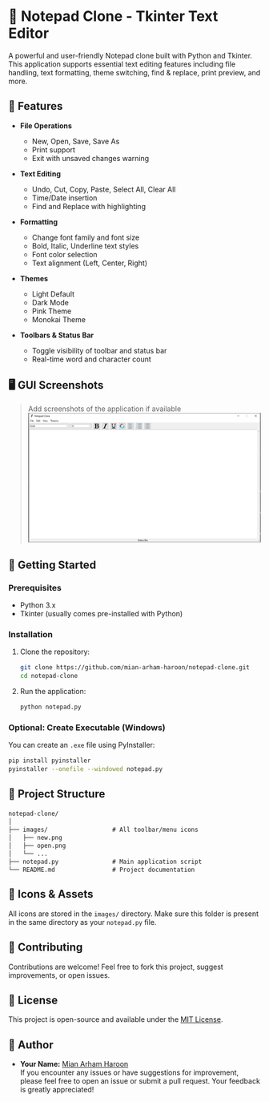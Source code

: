 # 📝 Notepad Clone - Tkinter Text Editor

A powerful and user-friendly Notepad clone built with Python and Tkinter. This application supports essential text editing features including file handling, text formatting, theme switching, find & replace, print preview, and more.

## 📌 Features

- **File Operations**
  - New, Open, Save, Save As
  - Print support
  - Exit with unsaved changes warning

- **Text Editing**
  - Undo, Cut, Copy, Paste, Select All, Clear All
  - Time/Date insertion
  - Find and Replace with highlighting

- **Formatting**
  - Change font family and font size
  - Bold, Italic, Underline text styles
  - Font color selection
  - Text alignment (Left, Center, Right)

- **Themes**
  - Light Default
  - Dark Mode
  - Pink Theme
  - Monokai Theme

- **Toolbars & Status Bar**
  - Toggle visibility of toolbar and status bar
  - Real-time word and character count

## 🖥️ GUI Screenshots

> Add screenshots of the application if available  
> ![Light Mode](images/ss.png)

## 🚀 Getting Started

### Prerequisites

- Python 3.x  
- Tkinter (usually comes pre-installed with Python)

### Installation

1. Clone the repository:

   ```bash
   git clone https://github.com/mian-arham-haroon/notepad-clone.git
   cd notepad-clone
   ```

2. Run the application:

   ```bash
   python notepad.py
   ```

### Optional: Create Executable (Windows)

You can create an `.exe` file using PyInstaller:

```bash
pip install pyinstaller
pyinstaller --onefile --windowed notepad.py
```

## 📁 Project Structure

```
notepad-clone/
│
├── images/                  # All toolbar/menu icons
│   ├── new.png
│   ├── open.png
│   └── ...
├── notepad.py               # Main application script
└── README.md                # Project documentation
```

## 🎨 Icons & Assets

All icons are stored in the `images/` directory. Make sure this folder is present in the same directory as your `notepad.py` file.

## 🤝 Contributing

Contributions are welcome! Feel free to fork this project, suggest improvements, or open issues.

## 📃 License

This project is open-source and available under the [MIT License](LICENSE).

## 👤 Author

- **Your Name:** [Mian Arham Haroon](https://github.com/mian-arham-haroon)  
If you encounter any issues or have suggestions for improvement, please feel free to open an issue or submit a pull request. Your feedback is greatly appreciated!
```
